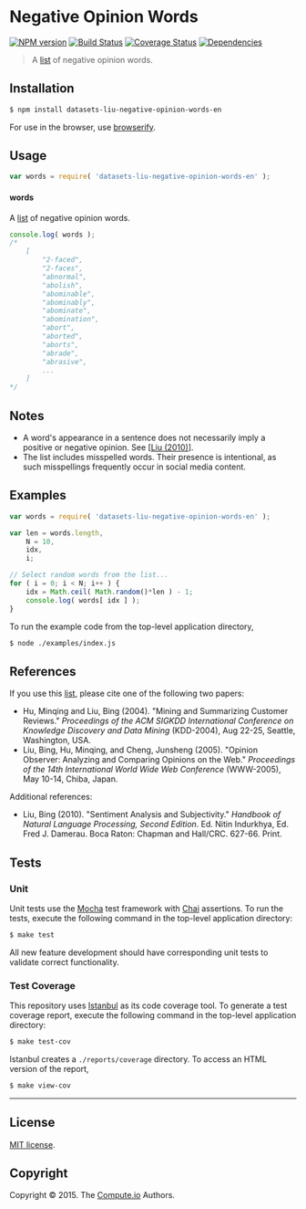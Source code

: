 Negative Opinion Words
===
[![NPM version][npm-image]][npm-url] [![Build Status][travis-image]][travis-url] [![Coverage Status][codecov-image]][codecov-url] [![Dependencies][dependencies-image]][dependencies-url]

> A [list](http://www.cs.uic.edu/~liub/FBS/sentiment-analysis.html#lexicon) of negative opinion words.


## Installation

``` bash
$ npm install datasets-liu-negative-opinion-words-en
```

For use in the browser, use [browserify](https://github.com/substack/node-browserify).


## Usage

``` javascript
var words = require( 'datasets-liu-negative-opinion-words-en' );
```

#### words

A [list](http://www.cs.uic.edu/~liub/FBS/sentiment-analysis.html#lexicon) of negative opinion words.

``` javascript
console.log( words );
/*
	[
		"2-faced",
		"2-faces",
		"abnormal",
		"abolish",
		"abominable",
		"abominably",
		"abominate",
		"abomination",
		"abort",
		"aborted",
		"aborts",
		"abrade",
		"abrasive",
		...
	]
*/
```


## Notes

*	A word's appearance in a sentence does not necessarily imply a positive or negative opinion. See [[Liu (2010)](#liu-2010)].
*	The list includes misspelled words. Their presence is intentional, as such misspellings frequently occur in social media content.


## Examples

``` javascript
var words = require( 'datasets-liu-negative-opinion-words-en' );

var len = words.length,
	N = 10,
	idx,
	i;

// Select random words from the list...
for ( i = 0; i < N; i++ ) {
	idx = Math.ceil( Math.random()*len ) - 1;
	console.log( words[ idx ] );
}
```

To run the example code from the top-level application directory,

``` bash
$ node ./examples/index.js
```


## References

If you use this [list](http://www.cs.uic.edu/~liub/FBS/sentiment-analysis.html#lexicon), please cite one of the following two papers:

*	Hu, Minqing and Liu, Bing (2004). "Mining and Summarizing Customer Reviews." *Proceedings of the ACM SIGKDD International Conference on Knowledge Discovery and Data Mining* (KDD-2004), Aug 22-25, Seattle, Washington, USA.
* 	Liu, Bing, Hu, Minqing, and Cheng, Junsheng (2005). "Opinion Observer: Analyzing and Comparing Opinions on the Web." *Proceedings of the 14th International World Wide Web Conference* (WWW-2005), May 10-14, Chiba, Japan.

Additional references:

<a name="liu-2010"></a>
*	Liu, Bing (2010). "Sentiment Analysis and Subjectivity." *Handbook of Natural Language Processing, Second Edition*. Ed. Nitin Indurkhya, Ed. Fred J. Damerau. Boca Raton: Chapman and Hall/CRC. 627-66. Print.



## Tests

### Unit

Unit tests use the [Mocha](http://mochajs.org/) test framework with [Chai](http://chaijs.com) assertions. To run the tests, execute the following command in the top-level application directory:

``` bash
$ make test
```

All new feature development should have corresponding unit tests to validate correct functionality.


### Test Coverage

This repository uses [Istanbul](https://github.com/gotwarlost/istanbul) as its code coverage tool. To generate a test coverage report, execute the following command in the top-level application directory:

``` bash
$ make test-cov
```

Istanbul creates a `./reports/coverage` directory. To access an HTML version of the report,

``` bash
$ make view-cov
```


---
## License

[MIT license](http://opensource.org/licenses/MIT).


## Copyright

Copyright &copy; 2015. The [Compute.io](https://github.com/compute-io) Authors.


[npm-image]: http://img.shields.io/npm/v/datasets-liu-negative-opinion-words-en.svg
[npm-url]: https://npmjs.org/package/datasets-liu-negative-opinion-words-en

[travis-image]: http://img.shields.io/travis/datasets-io/liu-negative-opinion-words-en/master.svg
[travis-url]: https://travis-ci.org/datasets-io/liu-negative-opinion-words-en

[codecov-image]: https://img.shields.io/codecov/c/github/datasets-io/liu-negative-opinion-words-en/master.svg
[codecov-url]: https://codecov.io/github/datasets-io/liu-negative-opinion-words-en?branch=master

[dependencies-image]: http://img.shields.io/david/datasets-io/liu-negative-opinion-words-en.svg
[dependencies-url]: https://david-dm.org/datasets-io/liu-negative-opinion-words-en

[dev-dependencies-image]: http://img.shields.io/david/dev/datasets-io/liu-negative-opinion-words-en.svg
[dev-dependencies-url]: https://david-dm.org/dev/datasets-io/liu-negative-opinion-words-en

[github-issues-image]: http://img.shields.io/github/issues/datasets-io/liu-negative-opinion-words-en.svg
[github-issues-url]: https://github.com/datasets-io/liu-negative-opinion-words-en/issues
